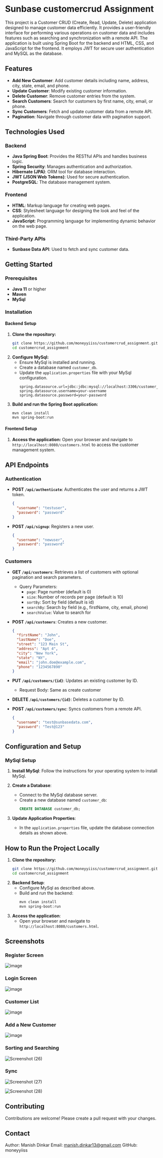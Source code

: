 
# Sunbase customercrud Assignment

This project is a Customer CRUD (Create, Read, Update, Delete) application designed to manage customer data efficiently. It provides a user-friendly interface for performing various operations on customer data and includes features such as searching and synchronization with a remote API. The application is built using Spring Boot for the backend and HTML, CSS, and JavaScript for the frontend. It employs JWT for secure user authentication and MySQL as the database.

## Features

- **Add New Customer**: Add customer details including name, address, city, state, email, and phone.
- **Update Customer**: Modify existing customer information.
- **Delete Customer**: Remove customer entries from the system.
- **Search Customers**: Search for customers by first name, city, email, or phone.
- **Sync Customers**: Fetch and update customer data from a remote API.
- **Pagination**: Navigate through customer data with pagination support.

## Technologies Used

### Backend
- **Java Spring Boot**: Provides the RESTful APIs and handles business logic.
- **Spring Security**: Manages authentication and authorization.
- **Hibernate (JPA)**: ORM tool for database interaction.
- **JWT (JSON Web Tokens)**: Used for secure authentication.
- **PostgreSQL**: The database management system.

### Frontend
- **HTML**: Markup language for creating web pages.
- **CSS**: Stylesheet language for designing the look and feel of the application.
- **JavaScript**: Programming language for implementing dynamic behavior on the web page.

### Third-Party APIs
- **Sunbase Data API**: Used to fetch and sync customer data.

## Getting Started

### Prerequisites
- **Java 11** or higher
- **Maven**
- **MySql**

### Installation

#### Backend Setup

1. **Clone the repository:**
   ```bash
   git clone https://github.com/moneyyiiss/customercrud_assignment.git
   cd customercrud_assignment

2. **Configure MySql:**
   - Ensure MySql is installed and running.
   - Create a database named `customer_db`.
   - Update the `application.properties` file with your MySql configuration.
     ```properties
     spring.datasource.url=jdbc:jdbc:mysql://localhost:3306/customer_db
     spring.datasource.username=your-username
     spring.datasource.password=your-password

3. **Build and run the Spring Boot application:**
   ```bash
   mvn clean install
   mvn spring-boot:run

#### Frontend Setup

1. **Access the application:**
   Open your browser and navigate to `http://localhost:8080/customers.html` to access the customer management system.

## API Endpoints

### Authentication

- **POST `/api/authenticate`**: Authenticates the user and returns a JWT token.
  ```json
  {
    "username": "testuser",
    "password": "password"
  }

- **POST `/api/signup`**: Registers a new user.
  ```json
  {
    "username": "newuser",
    "password": "password"
  }

### Customers
- **GET `/api/customers`**: Retrieves a list of customers with optional pagination and search parameters.
  - Query Parameters:
    - `page`: Page number (default is 0)
    - `size`: Number of records per page (default is 10)
    - `sortBy`: Sort by field (default is id)
    - `searchBy`: Search by field (e.g., firstName, city, email, phone)
    - `searchValue`: Value to search for

- **POST `/api/customers`**: Creates a new customer.
  ```json
  {
    "firstName": "John",
    "lastName": "Doe",
    "street": "123 Main St",
    "address": "Apt 4",
    "city": "New York",
    "state": "NY",
    "email": "john.doe@example.com",
    "phone": "1234567890"
  }

- **PUT `/api/customers/{id}`**: Updates an existing customer by ID.
  - Request Body: Same as create customer

- **DELETE `/api/customers/{id}`**: Deletes a customer by ID.

- **POST `/api/customers/sync`**: Syncs customers from a remote API.
  ```json
  {
    "username": "test@sunbasedata.com",
    "password": "Test@123"
  }


## Configuration and Setup

### MySql Setup
1. **Install MySql**:
   Follow the instructions for your operating system to install MySql.

2. **Create a Database**:
   - Connect to the MySql database server.
   - Create a new database named `customer_db`:
     ```sql
     CREATE DATABASE customer_db;

3. **Update Application Properties**:
   - In the `application.properties` file, update the database connection details as shown above.

## How to Run the Project Locally

1. **Clone the repository:**
   ```bash
   git clone https://github.com/moneyyiiss/customercrud_assignment.git
   cd customercrud_assignment

2. **Backend Setup**:
   - Configure MySql as described above.
   - Build and run the backend:
     ```bash
     mvn clean install
     mvn spring-boot:run

3. **Access the application**:
   - Open your browser and navigate to `http://localhost:8080/customers.html`.


## Screenshots

### Register Screen
![image](https://github.com/moneyyiiss/customercrud_assignment/assets/48843148/4949749a-7037-4c23-9fc9-7321b62e594b)

### Login Screen
![image](https://github.com/moneyyiiss/customercrud_assignment/assets/48843148/375e2f51-81b3-4081-ac5b-182f338e2d8e)

### Customer List
![image](https://github.com/moneyyiiss/customercrud_assignment/assets/48843148/06d76413-85d1-4635-8259-6aa0f293900b)

### Add a New Customer
![image](https://github.com/moneyyiiss/customercrud_assignment/assets/48843148/b13161e8-a3ef-4e1f-831b-f069e576f357)

### Sorting and Searching
![Screenshot (26)](https://github.com/moneyyiiss/customercrud_assignment/assets/48843148/e887c593-ea4e-413b-93a2-c96b781a6796)

### Sync
![Screenshot (27)](https://github.com/moneyyiiss/customercrud_assignment/assets/48843148/eaaac614-dda6-4038-b6f3-638dc5c7da73)

![Screenshot (28)](https://github.com/moneyyiiss/customercrud_assignment/assets/48843148/87b62878-2f2c-4295-b722-b840094a44fa)






## Contributing

Contributions are welcome! Please create a pull request with your changes.

## Contact

Author: Manish Dinkar
Email: manish.dinkar13@gmail.com
GitHub: moneyyiiss
